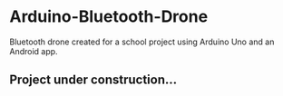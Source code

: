 # Arduino-Bluetooth-Drone
Bluetooth drone created for a school project using Arduino Uno and an Android app.

## Project under construction...
